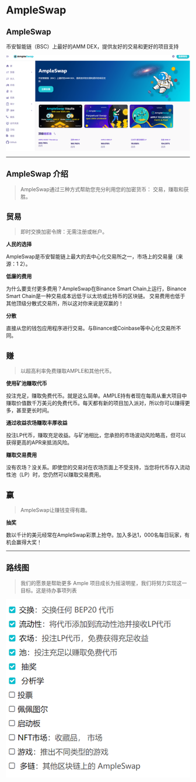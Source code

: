 # AmpleSwap

## AmpleSwap

币安智能链（BSC）上最好的AMM DEX，提供友好的交易和更好的项目支持

![image-20220804120542411](image-20220804120542411.png)

---

## **AmpleSwap 介绍**

> AmpleSwap通过三种方式帮助您充分利用您的加密货币：
> 交易，赚取和获胜。

## **贸易**

> 即时交换加密令牌：无需注册或帐户。

**人民的选择**

AmpleSwap是币安智能链上最大的去中心化交易所之一，市场上的交易量（来源：1 2）。

**低廉的费用**

为什么要支付更多费用？AmpleSwap在Binance Smart Chain上运行，Binance Smart Chain是一种交易成本远低于以太坊或比特币的区块链。
交易费用也低于其他顶级分散式交易所，所以这对你来说是双赢的！

**分散**

直接从您的钱包应用程序进行交易。与Binance或Coinbase等中心化交易所不同。

## **赚**

> 以超高利率免费赚取AMPLE和其他代币。

**使用矿池赚取代币**

投注充足，赚取免费代币。就是这么简单。AMPLE持有者现在每周从重大项目中赚取价值数千万美元的免费代币。每天都有新的项目加入派对，所以你可以赚得更多，甚至更长时间。

**通过收益农场赚取丰厚收益**

投注LP代币，赚取充足收益。与矿池相比，您承担的市场波动风险略高，但可以获得更高的APR来抵消风险。

**赚取交易费用**

没有农场？没关系。即使您的交易对在农场页面上不受支持，当您将代币存入流动性池（LP）时，您仍然可以赚取交易费用。

## 赢

> AmpleSwap让赚钱变得有趣。

**抽奖**

数以千计的美元经常在AmpleSwap彩票上抢夺。加入多达1，000名每日玩家，有机会赢得大奖！

---

## 路线图

> 我们的愿景是帮助更多 Ample 项目成长为摇滚明星，我们将努力实现这一目标。这是待办事项列表

![image-20220804121203538](image-20220804121203538.png)



